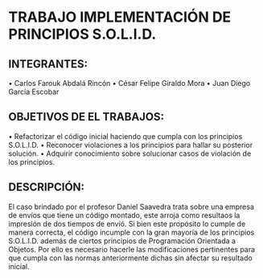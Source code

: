 # TRABAJO IMPLEMENTACIÓN DE PRINCIPIOS S.O.L.I.D.
## INTEGRANTES:
•	Carlos Farouk Abdalá Rincón
•	César Felipe Giraldo Mora
•	Juan Diego García Escobar
## OBJETIVOS DE EL TRABAJOS:
•	Refactorizar el código inicial haciendo que cumpla con los principios S.O.L.I.D.
•	Reconocer violaciones a los principios para hallar su posterior solución.
•	Adquirir conocimiento sobre solucionar casos de violación de los principios.
## DESCRIPCIÓN:
El caso brindado por el profesor Daniel Saavedra trata sobre una empresa de envíos que tiene un código montado, este arroja como resultaos la impresión de dos tiempos de envió. Si bien este propósito lo cumple de manera correcta, el código incumple con la gran mayoría de los principios S.O.L.I.D. además de ciertos principios de Programación Orientada a Objetos. Por ello es necesario hacerle las modificaciones pertinentes para que cumpla con las normas anteriormente dichas sin afectar su resultado inicial.
